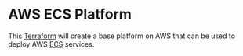 # AWS ECS Platform
This [Terraform](http://terraform.io) will create a base platform on AWS that
can be used to deploy AWS [ECS](https://aws.amazon.com/ecs/) services.
